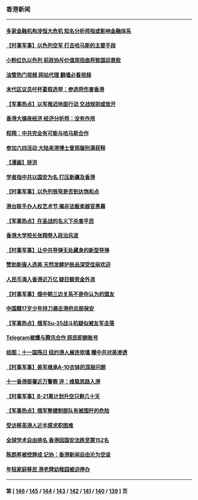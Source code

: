 ### 香港新闻
---
#### [多家金融机构涉恒大危机 知名分析师指或影响金融体系](../../pages/ncid1349362/n14099100.md?10211645) 
#### [【时事军事】以色列空军 打击哈马斯的主要手段](../../pages/ncid1349362/n14098130.md?10211645) 
#### [小粉红仇以色列 前政协斥价值观扭曲将致国运衰败](../../pages/ncid1349362/n14098292.md?10211645) 
#### [油管热门视频 网站代理 翻墙必看视频](http://138.2.39.72:81/youtube.html?epic-marker?10211645)
#### [末代区议员吁杯葛假选举：参选将伤害香港](../../pages/ncid1349362/n14097502.md?10211645) 
#### [【军事热点】以军推迟地面行动 交战规则或放开](../../pages/ncid1349362/n14096674.md?10211645) 
#### [香港大搞夜经济 经济分析师：没有作用](../../pages/ncid1349362/n14096805.md?10211645) 
#### [程翔：中共完全有可能与哈马斯合作](../../pages/ncid1349362/n14096756.md?10211645) 
#### [参加六四活动 大陆来港博士曾雨璇刑满获释](../../pages/ncid1349362/n14094236.md?10211645) 
#### [【漫画】排洪](../../pages/ncid1349362/n14094096.md?10211645) 
#### [学者指中共以国安为名 打压新疆及香港](../../pages/ncid1349362/n14093784.md?10211645) 
#### [【时事军事】以色列铁穹是否到达饱和点](../../pages/ncid1349362/n14093239.md?10211645) 
#### [港台联手办人权艺术节 揭非法贩卖器官黑幕](../../pages/ncid1349362/n14093273.md?10211645) 
#### [【军事热点】在圣战的名义下杀害平民](../../pages/ncid1349362/n14091808.md?10211645) 
#### [香港大学校长张翔卷入政治风波](../../pages/ncid1349362/n14091597.md?10211645) 
#### [【时事军事】让中共导弹无处藏身的新型导弹](../../pages/ncid1349362/n14090663.md?10211645) 
#### [赞助新唐人选美 天然发酵护肤品深受佳丽欢迎](../../pages/ncid1349362/n14089318.md?10211645) 
#### [人民币涌入香港近万亿 疑巨额资金外流](../../pages/ncid1349362/n14088950.md?10211645) 
#### [【时事军事】俄中朝三边关系不是你认为的盟友](../../pages/ncid1349362/n14088253.md?10211645) 
#### [中国籍17岁少年持刀袭击港府总部保安](../../pages/ncid1349362/n14088644.md?10211645) 
#### [【军事热点】俄军Su-35战斗机疑似被友军击落](../../pages/ncid1349362/n14086854.md?10211645) 
#### [Telegram被爆与腾讯合作 网民即删账号](../../pages/ncid1349362/n14087122.md?10211645) 
#### [组图：十一国殇日 纽约港人展连侬墙 曝中共对美渗透](../../pages/ncid1349362/n14086289.md?10211645) 
#### [【时事军事】美军继承A-10衣钵的深层问题](../../pages/ncid1349362/n14085783.md?10211645) 
#### [十一香港部署近万警察 评：维稳思路入港](../../pages/ncid1349362/n14085456.md?10211645) 
#### [【时事军事】B-21离计划升空只剩几十天](../../pages/ncid1349362/n14083636.md?10211645) 
#### [【军事热点】俄军整建制部队有被围歼的危险](../../pages/ncid1349362/n14081067.md?10211645) 
#### [受访移英港人近半感求职困难](../../pages/ncid1349362/n14081667.md?10211645) 
#### [全球学术自由排名 香港因国安法跌至第152名](../../pages/ncid1349362/n14081174.md?10211645) 
#### [陈朗昇被控罪成 记协：香港新闻自由沦为空谈](../../pages/ncid1349362/n14081208.md?10211645) 
#### [年轻家庭移民 港老牌幼稚园被迫停办](../../pages/ncid1349362/n14080483.md?10211645) 

---
#### 第 [ [146](./146.md?10211645) / [145](./145.md?10211645) / [144](./144.md?10211645) / [143](./143.md?10211645) / [142](./142.md?10211645) / [141](./141.md?10211645) / [140](./140.md?10211645) / [139](./139.md?10211645) ] 页
